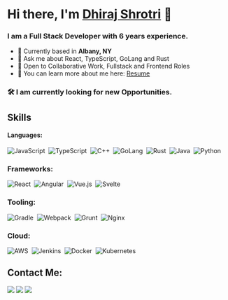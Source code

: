 # Hi there, I'm [Dhiraj Shrotri](https://portfolio.thisdotdev.com/) 👋

### I am a Full Stack Developer with 6 years experience.

- 📍 Currently based in **Albany, NY**
- 💬 Ask me about React, TypeScript, GoLang and Rust
- 🤝 Open to Collaborative Work, Fullstack and Frontend Roles
- 📄 You can learn more about me here: [Resume](https://harlequin-ninnette-61.tiiny.site)

 ### 🛠️ I am currently looking for new Opportunities.


## Skills

#### Languages:
![JavaScript](https://img.shields.io/badge/JavaScript-grey?style=for-the-badge&logo=javascript)&nbsp;
![TypeScript](https://img.shields.io/badge/TypeScript-grey?style=for-the-badge&logo=typescript)&nbsp;
![C++](https://img.shields.io/badge/C++-grey?style=for-the-badge&logo=c++)&nbsp;
![GoLang](https://img.shields.io/badge/Go-grey?style=for-the-badge&logo=go)&nbsp;
![Rust](https://img.shields.io/badge/Rust-grey?style=for-the-badge&logo=rust)&nbsp;
![Java](https://img.shields.io/badge/Java-grey?style=for-the-badge&logo=java)&nbsp;
![Python](https://img.shields.io/badge/Python-grey?style=for-the-badge&logo=python)&nbsp;

### Frameworks:
![React](https://img.shields.io/badge/React-grey?style=for-the-badge&logo=react)&nbsp;
![Angular](https://img.shields.io/badge/Angular-grey?style=for-the-badge&logo=angular)&nbsp;
![Vue.js](https://img.shields.io/badge/Vue-grey?style=for-the-badge&logo=vue.js)&nbsp;
![Svelte](https://img.shields.io/badge/Svelte-grey?style=for-the-badge&logo=svelte)&nbsp;

### Tooling:
![Gradle](https://img.shields.io/badge/Gradle-grey?style=for-the-badge&logo=gradle)&nbsp;
![Webpack](https://img.shields.io/badge/Webpack-grey?style=for-the-badge&logo=webpack)&nbsp;
![Grunt](https://img.shields.io/badge/Grunt-grey?style=for-the-badge&logo=grunt)&nbsp;
![Nginx](https://img.shields.io/badge/nginx-grey?style=for-the-badge&logo=nginx)&nbsp;

### Cloud:
![AWS](https://img.shields.io/badge/AWS-grey?style=for-the-badge&logo=amazon%20web%20services)&nbsp;
![Jenkins](https://img.shields.io/badge/Jenkins-grey?style=for-the-badge&logo=jenkins)&nbsp;
![Docker](https://img.shields.io/badge/Docker-grey?style=for-the-badge&logo=docker)&nbsp;
![Kubernetes](https://img.shields.io/badge/Kubernetes-grey?style=for-the-badge&logo=kubernetes)&nbsp;


## Contact Me:

<p align = "center">
  
[<img src ="https://img.shields.io/badge/website-%23.svg?&style=for-the-badge&logo=www&logoColor=white%22&color=black">](https://portfolio.thisdotdev.com/)
[<img src="https://img.shields.io/badge/linkedin-%2312100E.svg?&style=for-the-badge&logo=linkedin&logoColor=white&color=black" />](https://www.linkedin.com/in/dhiraj-shrotri/)
[<img src="https://img.shields.io/badge/email-%2312100E.svg?&style=for-the-badge&logo=email&logoColor=white&color=black" />](mailto:dhiraj.shrotri@gmail.com)
</p>




<!--
**dhirajshrotri/dhirajshrotri** is a ✨ _special_ ✨ repository because its `README.md` (this file) appears on your GitHub profile.

Here are some ideas to get you started:

- 🔭 I’m currently working on ...
- 🌱 I’m currently learning ...
- 👯 I’m looking to collaborate on ...
- 🤔 I’m looking for help with ...
- 💬 Ask me about ...
- 📫 How to reach me: ...
- 😄 Pronouns: ...
- ⚡ Fun fact: ...
-->
